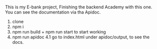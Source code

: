 This is my E-bank project, Finishing the backend Academy with this one.
You can see the documentation via tha Apidoc.

1. clone
2. npm i
3. npm run build + npm run start to start working
4. npm run apidoc
4.1 go to index.html under apidoc/output, to see the docs.
